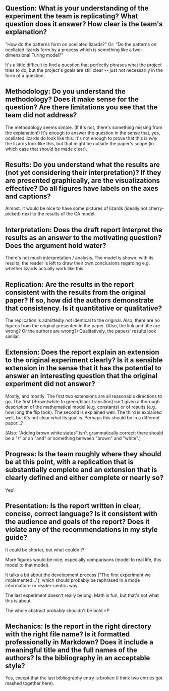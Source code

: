 ## Question:  What is your understanding of the experiment the team is replicating?  What question does it answer?  How clear is the team's explanation?
"How do the patterns form on ocellated lizards?"
Or:
"Do the patterns on ocellated lizards form by a process which is something like a two-dimensional Turing model?"

It's a little difficult to find a question that perfectly phrases what the project tries to do, but the project's goals are still clear -- just not necessarily in the form of a question.

## Methodology: Do you understand the methodology?  Does it make sense for the question?  Are there limitations you see that the team did not address?
The methodology seems simple.  (If it's not, there's something missing from the explanation!)  It's enough to answer the question in the sense that, yes, ocellated lizards do look like this.  It's not enough to prove that this is *why* the lizards look like this, but that might be outside the paper's scope (in which case that should be made clear).

## Results: Do you understand what the results are (not yet considering their interpretation)?  If they are presented graphically, are the visualizations effective?  Do all figures have labels on the axes and captions?
Almost.  It would be nice to have some pictures of lizards (ideally not cherry-picked) next to the results of the CA model.

## Interpretation: Does the draft report interpret the results as an answer to the motivating question?  Does the argument hold water?
There's not much interpretation / analysis.  The model is shown, with its results; the reader is left to draw their own conclusions regarding e.g. whether lizards actually work like this.

## Replication: Are the results in the report consistent with the results from the original paper?  If so, how did the authors demonstrate that consistency.  Is it quantitative or qualitative?
The replication is admittedly not identical to the original.  Also, there are no figures from the original presented in the paper.  (Also, the link and title are wrong?  Or the authors are wrong?)  Qualitatively, the papers' results look similar.

## Extension: Does the report explain an extension to the original experiment clearly?  Is it a sensible extension in the sense that it has the potential to answer an interesting question that the original experiment did not answer?
Mostly, and mostly.  The first two extensions are all reasonable directions to go.  The first (Brown/white to green/black transition) isn't given a thorough description of the mathematical model (e.g. constants) or of results (e.g. how long the flip took).  The second is explained well.  The third is explained well, but it's not clear what its goal is.  Perhaps this should be in a different paper...?

(Also: "Adding brown white states" isn't grammatically correct; there should be a "/" or an "and" or something between "brown" and "white".)

## Progress: Is the team roughly where they should be at this point, with a replication that is substantially complete and an extension that is clearly defined and either complete or nearly so?
Yep!

## Presentation: Is the report written in clear, concise, correct language?  Is it consistent with the audience and goals of the report?  Does it violate any of the recommendations in my style guide?
It could be shorter, but what couldn't?

More figures would be nice, especially comparisons (model to real life, this model to that model).

It talks a bit about the development process ("The first experiment we implemented..."), which should probably be rephrased in a mode information- or reader-centric way.

The last experiment doesn't really belong.  Math is fun, but that's not what this is about.

The whole abstract probably shouldn't be bold =P

## Mechanics: Is the report in the right directory with the right file name?  Is it formatted professionally in Markdown?  Does it include a meaningful title and the full names of the authors?  Is the bibliography in an acceptable style? 

Yes, except that the last bibliography entry is broken (I think two entries got mashed together here).
